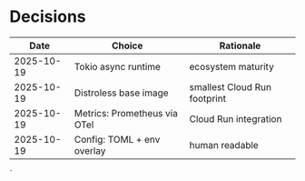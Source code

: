 # Decisions

| Date | Choice | Rationale |
|------|---------|------------|
| 2025-10-19 | Tokio async runtime | ecosystem maturity |
| 2025-10-19 | Distroless base image | smallest Cloud Run footprint |
| 2025-10-19 | Metrics: Prometheus via OTel | Cloud Run integration |
| 2025-10-19 | Config: TOML + env overlay | human readable |
`
